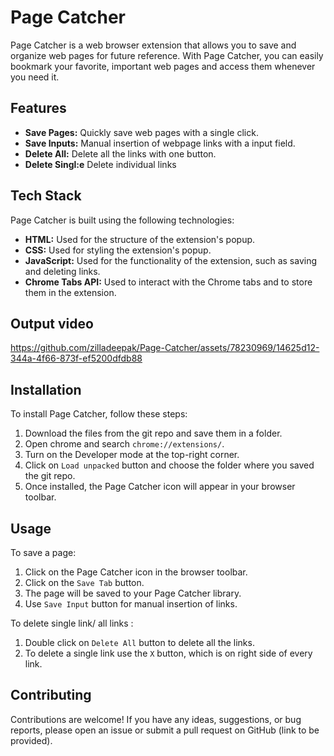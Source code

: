 # Page Catcher

Page Catcher is a web browser extension that allows you to save and organize web pages for future reference. With Page Catcher, you can easily bookmark your favorite, important web pages and access them whenever you need it.

## Features

- **Save Pages:** Quickly save web pages with a single click.
- **Save Inputs:** Manual insertion of webpage links with a input field.
- **Delete All:** Delete all the links with one button.
- **Delete Singl:e** Delete individual links

## Tech Stack

Page Catcher is built using the following technologies:

- **HTML:** Used for the structure of the extension's popup.
- **CSS:** Used for styling the extension's popup.
- **JavaScript:** Used for the functionality of the extension, such as saving and deleting links.
- **Chrome Tabs API:** Used to interact with the Chrome tabs and to store them in the extension.

## Output video

https://github.com/zilladeepak/Page-Catcher/assets/78230969/14625d12-344a-4f66-873f-ef5200dfdb88

## Installation

To install Page Catcher, follow these steps:

1. Download the files from the git repo and save them in a folder.
2. Open chrome and search `chrome://extensions/`.
3. Turn on the Developer mode at the top-right corner.
4. Click on `Load unpacked` button and choose the folder where you saved the git repo.
5. Once installed, the Page Catcher icon will appear in your browser toolbar.

## Usage

To save a page:

1. Click on the Page Catcher icon in the browser toolbar.
2. Click on the `Save Tab` button.
3. The page will be saved to your Page Catcher library.
4. Use `Save Input` button for manual insertion of links.

To delete single link/ all links :

1. Double click on `Delete All` button to delete all the links.
2. To delete a single link use the `X` button, which is on right side of every link.

## Contributing

Contributions are welcome! If you have any ideas, suggestions, or bug reports, please open an issue or submit a pull request on GitHub (link to be provided).




